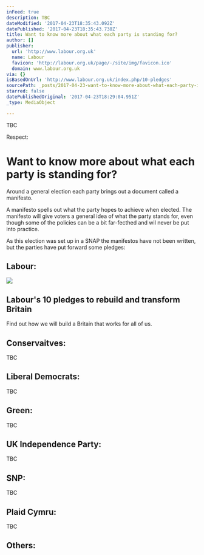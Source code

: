 ```yaml
---
inFeed: true
description: TBC
dateModified: '2017-04-23T18:35:43.092Z'
datePublished: '2017-04-23T18:35:43.738Z'
title: Want to know more about what each party is standing for?
author: []
publisher:
  url: 'http://www.labour.org.uk'
  name: Labour
  favicon: 'http://labour.org.uk/page/-/site/img/favicon.ico'
  domain: www.labour.org.uk
via: {}
isBasedOnUrl: 'http://www.labour.org.uk/index.php/10-pledges'
sourcePath: _posts/2017-04-23-want-to-know-more-about-what-each-party-is-standing-for.md
starred: false
datePublishedOriginal: '2017-04-23T18:29:04.951Z'
_type: MediaObject

---
```

TBC

Respect:

# Want to know more about what each party is standing for?

Around a general election each party brings out a document called a manifesto. 

A manifesto spells out what the party hopes to achieve when elected. The manifesto will give voters a general idea of what the party stands for, even though some of the policies can be a bit far-fecthed and wil never be put into practice.

As this election was set up in a SNAP the manifestos have not been written, but the parties have put forward some pledges:

## Labour:

<article style=""><img src="https://imgflo.herokuapp.com/graph/2b2431f8e7ba7b0/3fab4f281299eb8b0b2506216207b2d5/noop.png?input=http%3A%2F%2Fwww.labour.org.uk%2Fpage%2F-%2FImages%2F10-Pledges-share-graphic.png" /><h1>Labour's 10 pledges to rebuild and transform Britain</h1><p>Find out how we will build a Britain that works for all of us.</p></article>

## Conservaitves:

TBC

## Liberal Democrats:

TBC

## Green:

TBC

## UK Independence Party:

TBC

## SNP:

TBC

## Plaid Cymru:

TBC

## Others:
